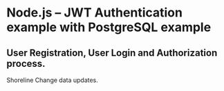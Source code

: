 # Node.js – JWT Authentication example with PostgreSQL example

## User Registration, User Login and Authorization process.
Shoreline Change data updates.